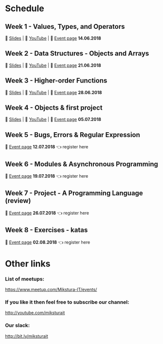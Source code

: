 # Schedule

## Week 1 - Values, Types, and Operators
:book: [Slides](https://slides.com/michalstaskiewicz-1/od-zera-do-javascript-developera-1#/) |
:movie_camera: [YouTube](https://www.youtube.com/watch?v=aXhsO5K3W-I) |
:office: [Event page](https://www.meetup.com/Mikstura-IT/events/nsnzspyxjbsb/) **14.06.2018**

## Week 2 - Data Structures - Objects and Arrays
:book: [Slides](https://slides.com/michalstaskiewicz-1/od-zera-do-javascript-developera-1-9#/) |
:movie_camera: [YouTube](https://www.youtube.com/watch?v=aXhsO5K3W-I) |
:office: [Event page](https://www.meetup.com/Mikstura-IT/events/nsnzspyxjbcc/) **21.06.2018**

## Week 3 - Higher-order Functions
:book: [Slides](https://slides.com/michalstaskiewicz-1/od-zera-do-javascript-developera-3#/) |
:movie_camera: [YouTube](https://www.youtube.com/watch?v=RLBoUKhW12I) |
:office: [Event page](https://www.meetup.com/Mikstura-IT/events/nsnzspyxjbcc/) **28.06.2018**

## Week 4 - Objects &  first project
:book: [Slides](https://slides.com/michalstaskiewicz-1/od-zera-do-javascript-developera-4#/) |
:movie_camera: [YouTube](https://www.youtube.com/watch?v=blku9Ad-7Q0) |
:office: [Event page](https://www.meetup.com/Mikstura-IT/events/nsnzspyxkbhb/) **05.07.2018**

## Week 5 - Bugs, Errors & Regular Expression
:office: [Event page](https://www.meetup.com/Mikstura-IT/events/nsnzspyxkbqb/) **12.07.2018** :point_left: register here

## Week 6 - Modules & Asynchronous Programming
:office: [Event page](https://www.meetup.com/Mikstura-IT/events/nsnzspyxkbzb/) **19.07.2018** :point_left: register here

## Week 7 - Project - A Programming Language (review)
:office: [Event page](https://www.meetup.com/Mikstura-IT/events/nsnzspyxkbjc/) **26.07.2018** :point_left: register here

## Week 8 - Exercises - katas
:office: [Event page](https://www.meetup.com/Mikstura-IT/events/nsnzspyxlbdb/) **02.08.2018** :point_left: register here

# Other links

### List of meetups: 
https://www.meetup.com/Mikstura-IT/events/

### If you like it then feel free to subscribe our channel:
http://youtube.com/miksturait

### Our slack:
http://bit.ly/miksturait
